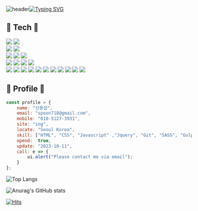 <!--
**sub-s/sub-s** is a ✨ _special_ ✨ repository because its `README.md` (this file) appears on your GitHub profile.

Here are some ideas to get you started:

- 🔭 I’m currently working on ...
- 🌱 I’m currently learning ...
- 👯 I’m looking to collaborate on ...
- 🤔 I’m looking for help with ...
- 💬 Ask me about ...
- 📫 How to reach me: ...
- 😄 Pronouns: ...
- ⚡ Fun fact: ...
-->

<!-- 헤더 -->
![header](https://capsule-render.vercel.app/api?type=waving&color=6994CDEE&text=&animation=twinkling&height=80)[![Typing SVG](https://readme-typing-svg.demolab.com?font=Alkatra&weight=500&size=45&duration=3500&pause=3&color=6994CDEE&center=false&vCenter=false&multiline=true&repeat=true&width=1000&height=100&lines=Welcome+to+sub's+GitHub!👋)](https://github.com/sub-s)

<!-- 기술 스텍 -->
## 🔨 Tech  🔨
<div style="display:flex; flex-direction:column; align-items:flex-start;">  
    <!-- Frontend -->
    <div>
        <img src="https://img.shields.io/badge/Git-F05032?style=flat-square&logo=git&logoColor=white"/>
        <img src="https://img.shields.io/badge/GitHub-181717?style=flat-square&logo=GitHub&logoColor=white"/>
    </div>
    <div>
        <img src="https://img.shields.io/badge/Visual Studio Code-007ACC?style=flat-square&logo=Visual Studio Code&logoColor=white"/>
        <img src="https://img.shields.io/badge/Velog-20C997?style=flat-square&logo=velog&logoColor=white"/>
    </div>
    <div>
        <img src="https://img.shields.io/badge/Adobe-FF0000?style=flat-square&logo=Adobe&logoColor=white"/>
        <img src="https://img.shields.io/badge/Adobe XD-FF61F6?style=flat-square&logo=Adobe XD&logoColor=white"/>
        <img src="https://img.shields.io/badge/Adobe Photoshop-31A8FF?style=flat-square&logo=Adobe Photoshop&logoColor=white"/>
    </div>
    <div>
        <img src="https://img.shields.io/badge/html5-E34F26?style=flat-square&logo=html5&logoColor=white"> 
        <img src="https://img.shields.io/badge/CSS3-1572B6?style=flat-square&logo=css3&logoColor=white"/>
        <img src="https://img.shields.io/badge/Sass-CC6699?style=flat-square&logo=Sass&logoColor=white"/>
        <img src="https://img.shields.io/badge/styled components-DB7093?style=flat-square&logo=styled-components&logoColor=white"/>
    </div>
    <div>
        <img src="https://img.shields.io/badge/javascript-F7DF1E?style=flat-square&logo=javascript&logoColor=black"> 
        <img src="https://img.shields.io/badge/Typescript-3178C6?style=flat-square&logo=Typescript&logoColor=white"/>
        <img src="https://img.shields.io/badge/jQuery-0769AD?style=flat-square&logo=jQuery&logoColor=white"/>
        <img src="https://img.shields.io/badge/React-61DAFB?style=flat-square&logo=React&logoColor=black"/>
        <img src="https://img.shields.io/badge/React Native-61DAFB?style=flat-square&logo=React&logoColor=black"/>
        <img src="https://img.shields.io/badge/Vue.js-4FC08D?style=flat-square&logo=Vue.js&logoColor=white"/>
        <img src="https://img.shields.io/badge/Node.js-339933?style=flat-square&logo=Node.js&logoColor=white"/>
        <img src="https://img.shields.io/badge/Nuxt.js-00DC82?style=flat-square&logo=Nuxt.js&logoColor=white"/>
        <img src="https://img.shields.io/badge/Next.js-000000?style=flat-square&logo=Next.js&logoColor=white"/>
        <img src="https://img.shields.io/badge/JSON-000000?style=flat-square&logo=json&logoColor=white"/>
        <img src="https://img.shields.io/badge/bootstrap-7952B3?style=flat-square&logo=bootstrap&logoColor=white">
    </div>
    <!-- Others -->
</div>

## 🔨 Profile  🔨
```javascript
const profile = {
    name: "신용섭",
    email: "spoon718@gmail.com",
    mobile: "010-5127-3931",
    site: "ing",
    locate: "Seoul Korea",
    skill: ["HTML", "CSS", "Javascript" ,"Jquery", "Git", "SASS", "Gulp", "NPM"],
    opend:  true,
    update: "2023-10-11",
    call: e => {
        ui.alert("Please contact me via email");
    }
};
```

![Top Langs](https://github-readme-stats.vercel.app/api/top-langs/?username=sub-s&layout=compact)

![Anurag's GitHub stats](https://github-readme-stats.vercel.app/api?username=sub-s&layout=compact&show_icons=true&theme=dracula)

<!-- 방문자 -->
[![Hits](https://hits.seeyoufarm.com/api/count/incr/badge.svg?url=https%3A%2F%2Fgithub.com%2Fbi-sz&count_bg=%23FFB6F3&title_bg=%23555555&icon=&icon_color=%23E7E7E7&title=GITHUB&edge_flat=false)](https://hits.seeyoufarm.com)  

